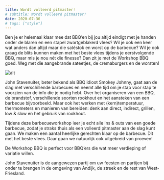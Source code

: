 ```yaml
---
title: Wordt volleerd pitmaster!
# subtitle: Wordt volleerd pitmaster!
date: 2020-07-30
# tags: ["style"]
---
```


Ben je er helemaal klaar mee dat BBQ’en bij jou altijd eindigt met je handen onder de blaren en een stapel zwartgeblakerd vlees? Wil je ook een keer wat anders dan altijd maar die satéstok en worst op de barbecue? Wil je ook graag de blits kunnen maken met het beste vlees tijdens je eerstvolgende BBQ, maar mis je nou nét die finesse? Dan zit je met de Workshop BBQ goed. Weg met die aangebrande sateetjes, de cremaburgers en de worsten!

![alt](/img/grillmasters-wervershoof-2019/pitmaster.jpg)

John Stavenuiter, beter bekend als BBQ idioot Smokey Johnny, gaat aan de slag met verschillende barbecues en neemt alle tijd om je stap voor stap te voorzien van de info die je nodig hebt. Over het organiseren van een BBQ, de brandstof, verschillende soorten rookhout en het aansteken van een barbecue bijvoorbeeld. Maar ook het werken met (kern)temperatuur, thermometers en manieren van bereiden: denk aan direct, indirect, grillen, low & slow en het gebruik van rookhout.

Tijdens deze barbecueworkshop leer je echt alle ins & outs van een goede barbecue, zodat je straks thuis als een volleerd pitmaster aan de slag kunt gaan. We maken een aantal heerlijke gerechten klaar op de barbecue. Dit met het beste vlees. Daar gaan we natuurlijk ook uitgebreid van proeven!

De Workshop BBQ is perfect voor BBQ’ers die wat meer verdieping of variatie willen.

John Stavenuiter is de aangewezen partij om uw feesten en partijen bij onder te brengen in de omgeving van Andijk, de streek en de rest van West-Friesland.
